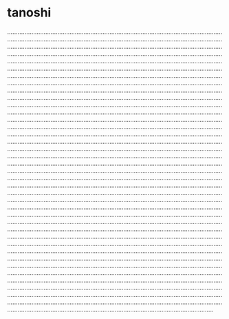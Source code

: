 # tanoshi

...............................................................................................................................................................................................................................................................................................................................................................................................................................................................................................................................................................................................................................................................................................................................................................................................................................................................................................................................................................................................................................................................................................................................................................................................................................................................................................................................................................................................................................................................................................................................................................................................................................................................................................................................................................................................................................................................................................................................................................................................................................................................................................................................................................................................................................................................................................................................................................................................................................................................................................................................................................................................................................................................................................................................................................................................................................................................................................................................................................................................................................................................................................................................................................................................................................................................................................................................................................................................................................................................................................................................................................................................................................................................................................................................................................................................................................................................................................................................................................................................................................................................................................................................................................................................................................................................................................................................................................................................................................................................................................................................................................................................................................................................................................................................................................................................................................................................................................................................................................................................................................